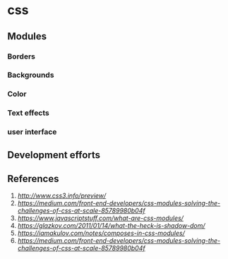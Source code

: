 # css


## Modules

### Borders
### Backgrounds
### Color
### Text effects
### user interface

## Development efforts

##

## References
1. _http://www.css3.info/preview/_
2. _https://medium.com/front-end-developers/css-modules-solving-the-challenges-of-css-at-scale-85789980b04f_
3. _https://www.javascriptstuff.com/what-are-css-modules/_
4. _https://glazkov.com/2011/01/14/what-the-heck-is-shadow-dom/_
5. _https://iamakulov.com/notes/composes-in-css-modules/_
6. _https://medium.com/front-end-developers/css-modules-solving-the-challenges-of-css-at-scale-85789980b04f_

